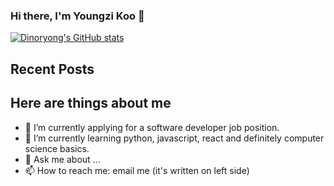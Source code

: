 ### Hi there, I'm Youngzi Koo 👋



[![Dinoryong's GitHub stats](https://github-readme-stats.vercel.app/api?username=Dinoryong)](https://github.com/anuraghazra/github-readme-stats)




## Recent Posts



## Here are things about me

- 🔭 I’m currently applying for a software developer job position.
- 🌱 I’m currently learning python, javascript, react and definitely computer science basics.
- 💬 Ask me about ...
- 📫 How to reach me: email me (it's written on left side)

